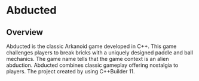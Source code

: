 # Abducted

## Overview
Abducted is the classic Arkanoid game developed in C++. This game challenges players to break bricks with a uniquely designed paddle and ball mechanics. The game name tells that the game context is an alien abduction. Abducted combines classic gameplay offering nostalgia to players. The project created by using C++Builder 11.
